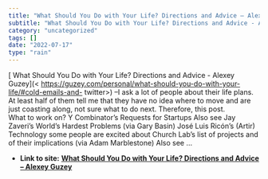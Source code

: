 ```yaml
---
title: "What Should You Do with Your Life? Directions and Advice – Alexey Guzey"
subtitle: "What Should You Do with Your Life? Directions and Advice - Alexey Guzey"
category: "uncategorized"
tags: []
date: "2022-07-17"
type: "rain"
---
```

[ What Should You Do with Your Life? Directions and Advice - Alexey Guzey](<
https://guzey.com/personal/what-should-you-do-with-your-life/#cold-emails-and-
twitter>) –I ask a lot of people about their life plans. At least half of them
tell me that they have no idea where to move and are just coasting along, not
sure what to do next. Therefore, this post.  
What to work on? Y Combinator’s Requests for Startups Also see Jay Zaveri’s
World’s Hardest Problems (via Gary Basin) José Luis Ricón’s (Artir) Technology
some people are excited about Church Lab’s list of projects and of their
implications (via Adam Marblestone) Also see …


* **Link to site:** **[What Should You Do with Your Life? Directions and Advice – Alexey Guzey](None)**